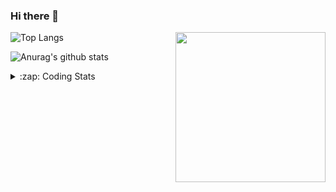 ### Hi there 👋

<!--
**tao8687/tao8687** is a ✨ _special_ ✨ repository because its `README.md` (this file) appears on your GitHub profile.

Here are some ideas to get you started:

- 🔭 I’m currently working on ...
- 🌱 I’m currently learning ...
- 👯 I’m looking to collaborate on ...
- 🤔 I’m looking for help with ...
- 💬 Ask me about ...
- 📫 How to reach me: ...
- 😄 Pronouns: ...
- ⚡ Fun fact: ...
-->

<img align='right' src="https://media.giphy.com/media/M9gbBd9nbDrOTu1Mqx/giphy.gif" width="240">

  
![Top Langs](https://github-readme-stats.vercel.app/api/top-langs/?username=tao8687&layout=compact&title_color=23238E&text_color=A67D3D)

![Anurag's github stats](https://github-readme-stats.vercel.app/api?username=tao8687&show_icons=true&&text_color=A67D3D&title_color=23238E&show_icons=false&count_private=true&hide=stars)

<details>
  <summary>:zap: Coding Stats</summary>
  <br>
    
<!--START_SECTION:waka-->

```text
From: 28 December 2022 - To: 04 January 2023

C++              8 hrs 38 mins   ████████████████▓░░░░░░░░   66.54 %
Markdown         2 hrs 4 mins    ████░░░░░░░░░░░░░░░░░░░░░   15.92 %
C                1 hr 2 mins     ██░░░░░░░░░░░░░░░░░░░░░░░   07.96 %
Python           36 mins         █▒░░░░░░░░░░░░░░░░░░░░░░░   04.69 %
YAML             19 mins         ▓░░░░░░░░░░░░░░░░░░░░░░░░   02.52 %
Makefile         9 mins          ▒░░░░░░░░░░░░░░░░░░░░░░░░   01.27 %
```

<!--END_SECTION:waka-->
</details>
